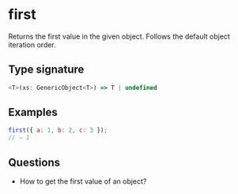 # first

Returns the first value in the given object. Follows the default object iteration order.

## Type signature

<!-- prettier-ignore-start -->
```typescript
<T>(xs: GenericObject<T>) => T | undefined
```
<!-- prettier-ignore-end -->

## Examples

<!-- prettier-ignore-start -->
```javascript
first({ a: 1, b: 2, c: 3 });
// ⇒ 1
```
<!-- prettier-ignore-end -->

## Questions

- How to get the first value of an object?
